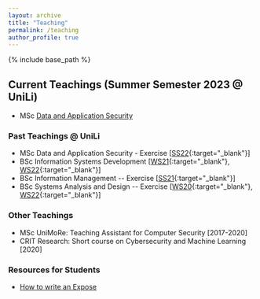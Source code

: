 ```yaml
---
layout: archive
title: "Teaching"
permalink: /teaching
author_profile: true
---
```


{% include base_path %}

## Current Teachings (Summer Semester 2023 @ UniLi)

* <span class='badge badge-primary'><i class="fa fa-graduation-cap" aria-hidden="true"></i>MSc</span> [Data and Application Security](https://www.uni.li/de/alle-veranstaltungen/@@course_detail/67140.67)

### Past Teachings @ UniLi
* <span class='badge badge-primary'><i class="fa fa-graduation-cap" aria-hidden="true"></i>MSc</span>  Data and Application Security - Exercise [[SS22](https://my.uni.li/tabid/251/id/63771.67/default.aspx){:target="_blank"}] <a href="{{ base_path }}/files/feedback/das22.png" target="_blank" rel="noopener"><span class="badge badge-info"><small><i class="fa fa-comment" aria-hidden="true"></i></small></span></a>
* <span class='badge badge-danger'><i class="fa fa-graduation-cap" aria-hidden="true"></i>BSc</span>  Information Systems Development [[WS21](https://my.uni.li/tabid/251/id/63054.67/default.aspx){:target="_blank"}, [WS22](https://my.uni.li/tabid/251/id/65615.67/default.aspx){:target="_blank"}] <a href="{{ base_path }}/files/feedback/isd21.png" target="_blank" rel="noopener"><span class="badge badge-info"><small><i class="fa fa-comment" aria-hidden="true"></i></small></span></a>
* <span class='badge badge-danger'><i class="fa fa-graduation-cap"  aria-hidden="true"></i>BSc</span> Information Management -- Exercise [[SS21](https://my.uni.li/tabid/251/id/61542.67/default.aspx){:target="_blank"}] <a href="{{ base_path }}/files/feedback/im21.png" target="_blank" rel="noopener"><span class="badge badge-info"><small><i class="fa fa-comment" aria-hidden="true"></i></small></span></a>
* <span class='badge badge-danger'><i class="fa fa-graduation-cap" aria-hidden="true"></i>BSc</span> Systems Analysis and Design -- Exercise [[WS20](https://my.uni.li/tabid/251/id/59692.67/default.aspx){:target="_blank"}, [WS22](https://my.uni.li/tabid/251/id/65358.67/default.aspx){:target="_blank"}]  <a href="{{ base_path }}/files/feedback/sad20.png" target="_blank" rel="noopener"><span class="badge badge-info"><small><i class="fa fa-comment" aria-hidden="true"></i></small></span></a>
 
### Other Teachings

* <span class='badge badge-primary'><i class="fa fa-graduation-cap" aria-hidden="true"></i>MSc</span> UniMoRe: Teaching Assistant for Computer Security [2017-2020]
* CRIT Research: Short course on Cybersecurity and Machine Learning [2020]

### Resources for Students

* [How to write an Expose](https://www.giovanniapruzzese.com/expose)

